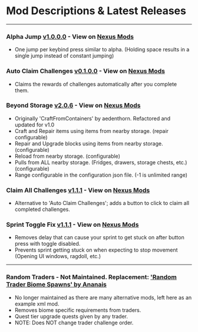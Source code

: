 # Mod Descriptions & Latest Releases

---

### Alpha Jump [v1.0.0.0](https://github.com/unv-annihilator/7D2D_Mods/releases/tag/AlphaJump_v1.0.0.0) - View on [Nexus Mods](https://www.nexusmods.com/7daystodie/mods/5103)

- One jump per keybind press similar to alpha. (Holding space results in a single jump instead of constant jumping)

### Auto Claim Challenges [v0.1.0.0](https://github.com/unv-annihilator/7D2D_Mods/releases/tag/AutoClaimChallenges_v0.1.0.0) - View on [Nexus Mods](https://www.nexusmods.com/7daystodie/mods/5065)

- Claims the rewards of challenges automatically after you complete them.

### Beyond Storage [v2.0.6](https://github.com/unv-annihilator/7D2D_Mods/releases/tag/BeyondStorage_v2.0.6) - View on [Nexus Mods](https://www.nexusmods.com/7daystodie/mods/5087)

- Originally 'CraftFromContainers' by aedenthorn. Refactored and updated for v1.0
- Craft and Repair items using items from nearby storage. (repair configurable)
- Repair and Upgrade blocks using items from nearby storage. (configurable)
- Reload from nearby storage. (configurable)
- Pulls from ALL nearby storage. (Fridges, drawers, storage chests, etc.) (configurable) 
- Range configurable in the configuration json file. (-1 is unlimited range)

### Claim All Challenges [v1.1.1](https://github.com/unv-annihilator/7D2D_Mods/releases/tag/ClaimAllChallenges_v1.1.1-exp.1.0%2B313) - View on [Nexus Mods](https://www.nexusmods.com/7daystodie/mods/5155)

- Alternative to 'Auto Claim Challenges'; adds a button to click to claim all completed challenges.

### Sprint Toggle Fix [v1.1.1](https://github.com/unv-annihilator/7D2D_Mods/releases/tag/SprintToggleFix_v1.1.1) - View on [Nexus Mods](https://www.nexusmods.com/7daystodie/mods/5070)

- Removes delay that can cause your sprint to get stuck on after button press with toggle disabled.
- Prevents sprint getting stuck on when expecting to stop movement (Opening UI windows, ragdoll, etc.)


---


### Random Traders - Not Maintained. Replacement: ['Random Trader Biome Spawns' by Ananais](https://www.nexusmods.com/7daystodie/mods/4968)

- No longer maintained as there are many alternative mods, left here as an example xml mod.
- Removes biome specific requirements from traders.
- Quest tier upgrade quests given by any trader.
- NOTE: Does NOT change trader challenge order.
